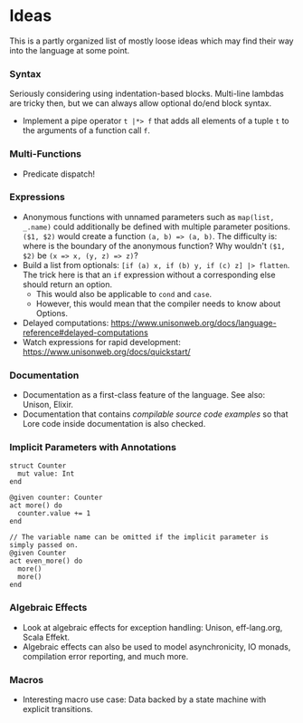 # Ideas

This is a partly organized list of mostly loose ideas which may find their way into the language at some point.



### Syntax

Seriously considering using indentation-based blocks. Multi-line lambdas are tricky then, but we can always allow optional do/end block syntax.
- Implement a pipe operator `t |*> f` that adds all elements of a tuple `t` to the arguments of a function call `f`.



### Multi-Functions

- Predicate dispatch!



### Expressions

- Anonymous functions with unnamed parameters such as `map(list, _.name)` could additionally be defined with multiple parameter positions. `($1, $2)` would create a function `(a, b) => (a, b)`. The difficulty is: where is the boundary of the anonymous function? Why wouldn't `($1, $2)` be `(x => x, (y, z) => z)`?
- Build a list from optionals: `[if (a) x, if (b) y, if (c) z] |> flatten`. The trick here is that an `if` expression without a corresponding else should return an option.
  - This would also be applicable to `cond` and `case`.
  - However, this would mean that the compiler needs to know about Options.
- Delayed computations: https://www.unisonweb.org/docs/language-reference#delayed-computations
- Watch expressions for rapid development: https://www.unisonweb.org/docs/quickstart/



### Documentation

- Documentation as a first-class feature of the language. See also: Unison, Elixir.
- Documentation that contains *compilable source code examples* so that Lore code inside documentation is also checked.



### Implicit Parameters with Annotations

```
struct Counter
  mut value: Int
end

@given counter: Counter
act more() do
  counter.value += 1
end

// The variable name can be omitted if the implicit parameter is simply passed on.
@given Counter
act even_more() do
  more()
  more()
end
```



### Algebraic Effects

- Look at algebraic effects for exception handling: Unison, eff-lang.org, Scala Effekt.
- Algebraic effects can also be used to model asynchronicity, IO monads, compilation error reporting, and much more.



### Macros

- Interesting macro use case: Data backed by a state machine with explicit transitions.
